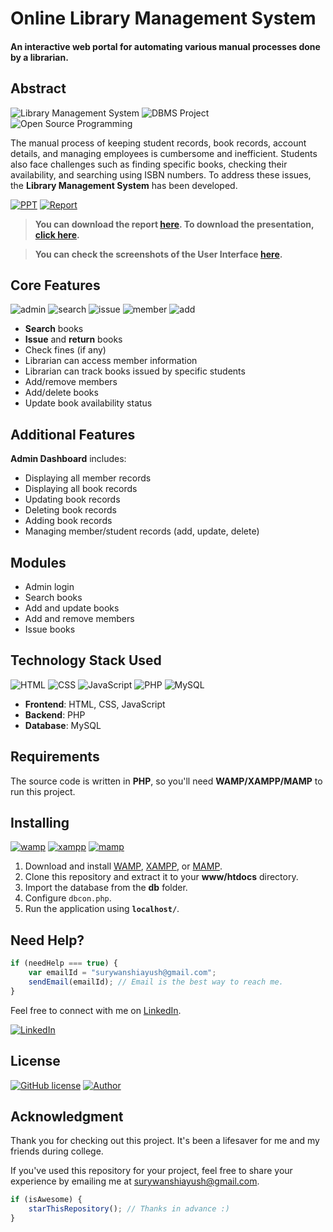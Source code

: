 # Online Library Management System

#### An interactive web portal for automating various manual processes done by a librarian.

## Abstract

![Library Management System](https://img.shields.io/badge/library--management-system-orange.svg?style=flat-square) 
![DBMS Project](https://img.shields.io/badge/DBMS-project-yellowgreen.svg?style=flat-square)
![Open Source Programming](https://img.shields.io/badge/open--source-programming-ff69b4.svg?style=flat-square)

The manual process of keeping student records, book records, account details, and managing employees is cumbersome and inefficient. Students also face challenges such as finding specific books, checking their availability, and searching using ISBN numbers. To address these issues, the **Library Management System** has been developed.

[![PPT](https://img.shields.io/static/v1.svg?label=Project&message=PPT&logo=microsoft-powerpoint&style=social)](https://github.com/AYUSHSURYAVANSHI/Library-Management-System/raw/master/PPTs/ONLINE%20LIBRARY%20MANAGEMENT%20SYSTEM.pptx) [![Report](https://img.shields.io/static/v1.svg?label=Project&message=Report&logo=microsoft-word&style=social)](https://github.com/AYUSHSURYAVANSHI/Library-Management-System/raw/master/PROJECT%20REPORT/LIBRARY%20Management%20System%20Report.pdf)

> **You can download the report [here](https://github.com/AYUSHSURYAVANSHI/Library-Management-System/raw/master/PROJECT%20REPORT/LIBRARY%20Management%20System%20Report.pdf). To download the presentation, [click here](https://github.com/AYUSHSURYAVANSHI/Library-Management-System/raw/master/PPTs/ONLINE%20LIBRARY%20MANAGEMENT%20SYSTEM.pptx).**

> **You can check the screenshots of the User Interface [here](https://github.com/AYUSHSURYAVANSHI/Library-Management-System/tree/master/screenshots).**

## Core Features

![admin](https://img.shields.io/badge/admin-login-teal.svg?style=flat-square) 
![search](https://img.shields.io/badge/search-books-yellowgreen.svg?style=flat-square)
![issue](https://img.shields.io/badge/issue-books-ff69b4.svg?style=flat-square)
![member](https://img.shields.io/badge/add-member-dodgerblue.svg?style=flat-square) 
![add](https://img.shields.io/badge/add-books-orange.svg?style=flat-square) 

- **Search** books
- **Issue** and **return** books
- Check fines (if any)
- Librarian can access member information
- Librarian can track books issued by specific students
- Add/remove members
- Add/delete books
- Update book availability status

## Additional Features

**Admin Dashboard** includes:

- Displaying all member records
- Displaying all book records
- Updating book records
- Deleting book records
- Adding book records
- Managing member/student records (add, update, delete)

## Modules

- Admin login
- Search books
- Add and update books
- Add and remove members
- Issue books

## Technology Stack Used

![HTML](https://img.shields.io/badge/frontend-html-orange.svg?logo=html5&style=flat-square) 
![CSS](https://img.shields.io/badge/frontend-css-yellowgreen.svg?logo=css3&style=flat-square)
![JavaScript](https://img.shields.io/badge/frontend-js-ff69b4.svg?logo=javascript&style=flat-square)
![PHP](https://img.shields.io/badge/backend-php-blue.svg?logo=php&style=flat-square) 
![MySQL](https://img.shields.io/badge/database-mysql-lightgray.svg?logo=mysql&logoColor=white&style=flat-square) 

- **Frontend**: HTML, CSS, JavaScript
- **Backend**: PHP
- **Database**: MySQL

## Requirements

The source code is written in **PHP**, so you'll need **WAMP/XAMPP/MAMP** to run this project.

## Installing

[![wamp](https://img.shields.io/badge/wamp-server-red.svg?style=flat-square)](http://www.wampserver.com/en/) [![xampp](https://img.shields.io/badge/xampp-server-blue.svg?style=flat-square)](https://www.apachefriends.org/download.html) [![mamp](https://img.shields.io/badge/mamp-server-lightgrey.svg?style=flat-square)](https://www.mamp.info/en/)

1. Download and install [WAMP](http://www.wampserver.com/en/), [XAMPP](https://www.apachefriends.org/download.html), or [MAMP](https://www.mamp.info/en/).
2. Clone this repository and extract it to your **www/htdocs** directory.
3. Import the database from the **db** folder.
4. Configure `dbcon.php`.
5. Run the application using **`localhost/`**.

## Need Help?

```javascript
if (needHelp === true) {
    var emailId = "surywanshiayush@gmail.com";
    sendEmail(emailId); // Email is the best way to reach me.
}
```

Feel free to connect with me on [LinkedIn](https://www.linkedin.com/in/ayush-suryavanshi/).

[![LinkedIn](https://img.shields.io/static/v1.svg?label=connect&message=@AYUSHSURYAVANSHI&color=success&logo=linkedin&style=flat&logoColor=white&colorA=blue)](https://www.linkedin.com/in/ayush-suryavanshi/)

## License

[![GitHub license](https://img.shields.io/github/license/AYUSHSURYAVANSHI/Library-Management-System-Project.svg?style=social&logo=github)](https://github.com/AYUSHSURYAVANSHI/Library-Management-System-Project/blob/master/LICENSE) [![Author](https://img.shields.io/static/v1.svg?label=Author&message=@AYUSHSURYAVANSHI&logo=github&style=social)](https://github.com/AYUSHSURYAVANSHI)

## Acknowledgment

Thank you for checking out this project. It's been a lifesaver for me and my friends during college.

If you've used this repository for your project, feel free to share your experience by emailing me at [surywanshiayush@gmail.com](mailto:surywanshiayush@gmail.com).

```javascript
if (isAwesome) {
    starThisRepository(); // Thanks in advance :)
}
